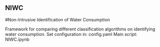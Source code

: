 ## NIWC
#Non-Intrusive Identification of Water Consumption

Framework for comparing different classification algorithms on identifying water consumption.
Set configuration in: config.yaml
Main script: NIWC.ipynb


